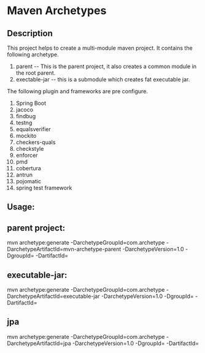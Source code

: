 Maven Archetypes
========================

Description
------------------------
This project helps to create a multi-module maven project. It contains the following archetype. 
1. parent -- This is the parent project, it also creates a common module in the root parent. 
2. exectable-jar -- this is a submodule which creates fat executable jar.    

The following plugin and frameworks are pre configure. 
1. Spring Boot 
2. jacoco 
3. findbug 
4. testng
5. equalsverifier
6. mockito
7. checkers-quals
8. checkstyle
9. enforcer
10. pmd
11. cobertura
12. antrun
13. pojomatic
14. spring test framework
 
Usage: 
---------------------------
parent project:
---------------------------
mvn archetype:generate -DarchetypeGroupId=com.archetype -DarchetypeArtifactId=mvn-archetype-parent -DarchetypeVersion=1.0 -DgroupId=<project group id> -DartifactId=<project artifact Id>

executable-jar: 
---------------------------
mvn archetype:generate -DarchetypeGroupId=com.archetype -DarchetypeArtifactId=executable-jar -DarchetypeVersion=1.0 -DgroupId=<submodule group id> -DartifactId=<submodule artifact Id>

jpa
---------------------------
mvn archetype:generate -DarchetypeGroupId=com.archetype -DarchetypeArtifactId=jpa -DarchetypeVersion=1.0 -DgroupId=<submodule group id> -DartifactId=<submodule artifact Id>



